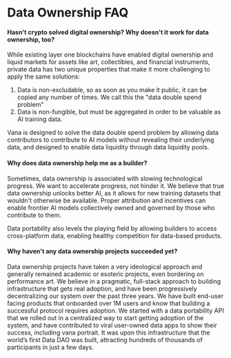 # Data Ownership FAQ

#### Hasn't crypto solved digital ownership? Why doesn't it work for data ownership, too?&#x20;

While existing layer one blockchains have enabled digital ownership and liquid markets for assets like art, collectibles, and financial instruments, private data has two unique properties that make it more challenging to apply the same solutions:

1. Data is non-excludable, so as soon as you make it public, it can be copied any number of times. We call this the "data double spend problem"
2. Data is non-fungible, but must be aggregated in order to be valuable as AI training data.

Vana is designed to solve the data double spend problem by allowing data contributors to contribute to AI models without revealing their underlying data, and designed to enable data liquidity through data liquidity pools.&#x20;

#### Why does data ownership help me as a builder?&#x20;

Sometimes, data ownership is associated with slowing technological progress. We want to accelerate progress, not hinder it. We believe that true data ownership unlocks better AI, as it allows for new training datasets that wouldn't otherwise be available. Proper attribution and incentives can enable frontier AI models collectively owned and governed by those who contribute to them.&#x20;

Data portability also levels the playing field by allowing builders to access cross-platform data, enabling healthy competition for data-based products.&#x20;

#### Why haven't any data ownership projects succeeded yet?

Data ownership projects have taken a very ideological approach and generally remained academic or esoteric projects, even bordering on performance art. We believe in a pragmatic, full-stack approach to building infrastructure that gets real adoption, and have been progressively decentralizing our system over the past three years. We have built end-user facing products that onboarded over 1M users and know that building a successful protocol requires adoption. We started with a data portability API that we rolled out in a centralized way to start getting adoption of the system, and have contributed to viral user-owned data apps to show their success, including vana portrait. It was upon this infrastructure that the world’s first Data DAO was built, attracting hundreds of thousands of participants in just a few days.&#x20;
